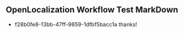 ## OpenLocalization Workflow Test MarkDown
* f28b0fe8-13bb-47ff-9859-1dfbf5bacc1a thanks!

<!--HONumber=Jul16_HO3-->


